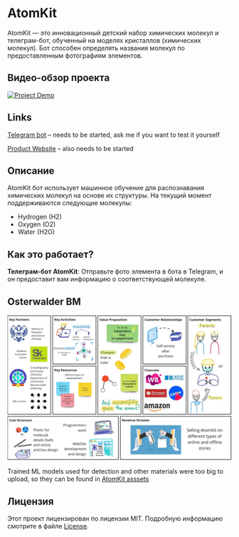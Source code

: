 # AtomKit

AtomKit — это инновационный детский набор химических молекул и телеграм-бот, обученный на моделях кристаллов (химических молекул). Бот способен определять названия молекул по предоставленным фотографиям элементов.

## Видео-обзор проекта

[![Project Demo](https://img.youtube.com/vi/Qpn-B8iyyzQ/0.jpg)](https://www.youtube.com/watch?v=Qpn-B8iyyzQ)

## Links

[Telegram bot](https://t.me/atomkitscan_bot) – needs to be started, ask me if you want to test it yourself

[Product Website](http://atomkit.tilda.ws/page39900186.html) – also needs to be started

## Описание

AtomKit бот использует машинное обучение для распознавания химических молекул на основе их структуры. На текущий момент поддерживаются следующие молекулы:
- Hydrogen (H2)
- Oxygen (O2)
- Water (H2O)

## Как это работает?

**Телеграм-бот AtomKit**: Отправьте фото элемента в бота в Telegram, и он предоставит вам информацию о соответствующей молекуле.

## Osterwalder BM 

![Osterwalder BM](osterwalder.jpg)

Trained ML models used for detection and other materials were too big to upload, so they can be found in [AtomKit asssets](https://disk.yandex.ru/d/MOP1_nM5Do5y7A)


## Лицензия
Этот проект лицензирован по лицензии MIT. Подробную информацию смотрите в файле [License](/LICENSE).
